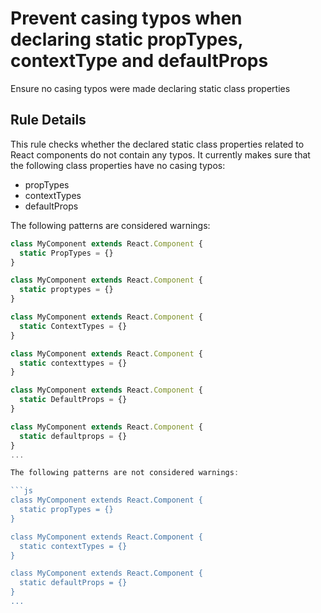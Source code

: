 # Prevent casing typos when declaring static propTypes, contextType and defaultProps

Ensure no casing typos were made declaring static class properties

## Rule Details

This rule checks whether the declared static class properties related to React components
do not contain any typos. It currently makes sure that the following class properties have
no casing typos:

* propTypes
* contextTypes
* defaultProps

The following patterns are considered warnings:

```js
class MyComponent extends React.Component {
  static PropTypes = {}
}

class MyComponent extends React.Component {
  static proptypes = {}
}

class MyComponent extends React.Component {
  static ContextTypes = {}
}

class MyComponent extends React.Component {
  static contexttypes = {}
}

class MyComponent extends React.Component {
  static DefaultProps = {}
}

class MyComponent extends React.Component {
  static defaultprops = {}
}
...

The following patterns are not considered warnings:

```js
class MyComponent extends React.Component {
  static propTypes = {}
}

class MyComponent extends React.Component {
  static contextTypes = {}
}

class MyComponent extends React.Component {
  static defaultProps = {}
}
...
